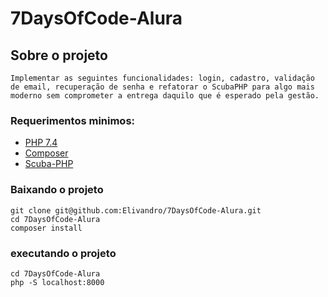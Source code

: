 # 7DaysOfCode-Alura

## Sobre o projeto
```
Implementar as seguintes funcionalidades: login, cadastro, validação de email, recuperação de senha e refatorar o ScubaPHP para algo mais moderno sem comprometer a entrega daquilo que é esperado pela gestão.
```

### Requerimentos minimos:

- [PHP 7.4](https://www.php.net/)
- [Composer](https://getcomposer.org/)
- [Scuba-PHP](https://packagist.org/packages/davidmeth/scuba-php)


### Baixando o projeto

```
git clone git@github.com:Elivandro/7DaysOfCode-Alura.git
cd 7DaysOfCode-Alura
composer install
```

### executando o projeto

```
cd 7DaysOfCode-Alura
php -S localhost:8000
```